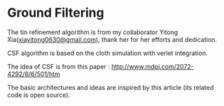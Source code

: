 # Ground Filtering

The tin refinement algorithm is from my collaborator Yitong Xia(xiayitong0630@gmail.com), thank her for her efforts and dedication.

CSF algorithm is based on the cloth simulation with verlet integration.

The idea of CSF is from this paper : http://www.mdpi.com/2072-4292/8/6/501/htm

The basic architectures and ideas are inspired by this article (its related code is open source).




